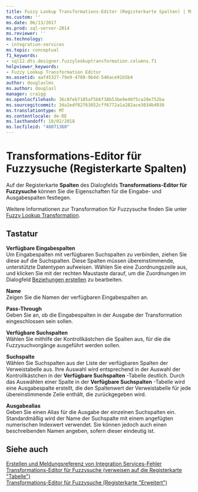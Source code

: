 ```yaml
---
title: Fuzzy Lookup Transformations-Editor (Registerkarte Spalten) | Microsoft-Dokumentation
ms.custom: ''
ms.date: 06/13/2017
ms.prod: sql-server-2014
ms.reviewer: ''
ms.technology:
- integration-services
ms.topic: conceptual
f1_keywords:
- sql12.dts.designer.fuzzylookuptransformation.columns.f1
helpviewer_keywords:
- Fuzzy Lookup Transformation Editor
ms.assetid: aaf45327-79e9-4760-9b4d-546ace91b5b4
author: douglaslms
ms.author: douglasl
manager: craigg
ms.openlocfilehash: 36c8feb7105af5b6f38b53be9e40f5ca28e752ba
ms.sourcegitcommit: 3da2edf82763852cff6772a1a282ace3034b4936
ms.translationtype: MT
ms.contentlocale: de-DE
ms.lasthandoff: 10/02/2018
ms.locfileid: "48071360"
---
```

# <a name="fuzzy-lookup-transformation-editor-columns-tab"></a>Transformations-Editor für Fuzzysuche (Registerkarte Spalten)
  Auf der Registerkarte **Spalten** des Dialogfelds **Transformations-Editor für Fuzzysuche** können Sie die Eigenschaften für die Eingabe- und Ausgabespalten festlegen.  
  
 Weitere Informationen zur Transformation für Fuzzysuche finden Sie unter [Fuzzy Lookup Transformation](data-flow/transformations/lookup-transformation.md).  
  
## <a name="options"></a>Tastatur  
 **Verfügbare Eingabespalten**  
 Um Eingabespalten mit verfügbaren Suchspalten zu verbinden, ziehen Sie diese auf die Suchspalten. Diese Spalten müssen übereinstimmende, unterstützte Datentypen aufweisen. Wählen Sie eine Zuordnungszeile aus, und klicken Sie mit der rechten Maustaste darauf, um die Zuordnungen im Dialogfeld [Beziehungen erstellen](data-flow/transformations/create-relationships.md) zu bearbeiten.  
  
 **Name**  
 Zeigen Sie die Namen der verfügbaren Eingabespalten an.  
  
 **Pass-Through**  
 Geben Sie an, ob die Eingabespalten in der Ausgabe der Transformation eingeschlossen sein sollen.  
  
 **Verfügbare Suchspalten**  
 Wählen Sie mithilfe der Kontrollkästchen die Spalten aus, für die die Fuzzysuchvorgänge ausgeführt werden sollen.  
  
 **Suchspalte**  
 Wählen Sie Suchspalten aus der Liste der verfügbaren Spalten der Verweistabelle aus. Ihre Auswahl wird entsprechend in der Auswahl der Kontrollkästchen in der **Verfügbare Suchspalten** -Tabelle deutlich. Durch das Auswählen einer Spalte in der **Verfügbare Suchspalten** -Tabelle wird eine Ausgabespalte erstellt, die den Spaltenwert der Verweistabelle für jede übereinstimmende Zeile enthält, die zurückgegeben wird.  
  
 **Ausgabealias**  
 Geben Sie einen Alias für die Ausgabe der einzelnen Suchspalten ein. Standardmäßig wird der Name der Suchspalte mit einem angefügten numerischen Indexwert verwendet. Sie können jedoch auch einen beschreibenden Namen angeben, sofern dieser eindeutig ist.  
  
## <a name="see-also"></a>Siehe auch  
 [Erstellen und Meldungsreferenz von Integration Services-Fehler](../../2014/integration-services/integration-services-error-and-message-reference.md)   
 [Transformations-Editor für Fuzzysuche &#40;verweisen auf die Registerkarte "Tabelle"&#41;](../../2014/integration-services/fuzzy-lookup-transformation-editor-reference-table-tab.md)   
 [Transformations-Editor für Fuzzysuche &#40;Registerkarte "Erweitert"&#41;](../../2014/integration-services/fuzzy-lookup-transformation-editor-advanced-tab.md)  
  
  
